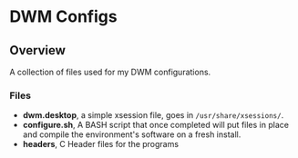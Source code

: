# DWM Configs

## Overview 
A collection of files used for my DWM configurations.

### Files
* **dwm.desktop**, a simple xsession file, goes in `/usr/share/xsessions/`.
* **configure.sh**, A BASH script that once completed will put files in place and compile the environment's software on a fresh install.
* **headers**, C Header files for the programs

